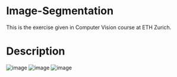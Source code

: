 # Image-Segmentation
This is the exercise given in Computer Vision course at ETH Zurich.

# Description
![image](https://user-images.githubusercontent.com/29389892/35768467-a303d968-08fc-11e8-97e1-38eff4965d42.png)
![image](https://user-images.githubusercontent.com/29389892/35768491-e3e294c4-08fc-11e8-8e3b-e5c799468217.png)
![image](https://user-images.githubusercontent.com/29389892/35768498-ece5afc0-08fc-11e8-8fa8-52791d8f7f3d.png)
